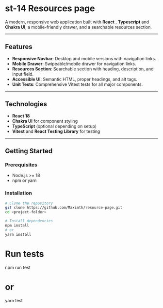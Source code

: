 # st-14 Resources page

A modern, responsive web application built with **React** , **Typescript** and **Chakra UI**, a mobile-friendly drawer, and a searchable resources section.

---

## Features

- **Responsive Navbar**: Desktop and mobile versions with navigation links.
- **Mobile Drawer**: Swipeable/mobile drawer for navigation links.
- **Resources Section**: Searchable section with heading, description, and input field.
- **Accessible UI**: Semantic HTML, proper headings, and alt tags.
- **Unit Tests**: Comprehensive Vitest tests for all major components.

---

## Technologies

- **React 18**
- **Chakra UI** for component styling
- **TypeScript** (optional depending on setup)
- **Vitest** and **React Testing Library** for testing

---

## Getting Started

### Prerequisites

- Node.js >= 18
- npm or yarn

### Installation

```bash
# Clone the repository
git clone https://github.com/Maxinth/resource-page.git
cd <project-folder>

# Install dependencies
npm install
# or
yarn install
```

# Run tests

npm run test

# or

yarn test
